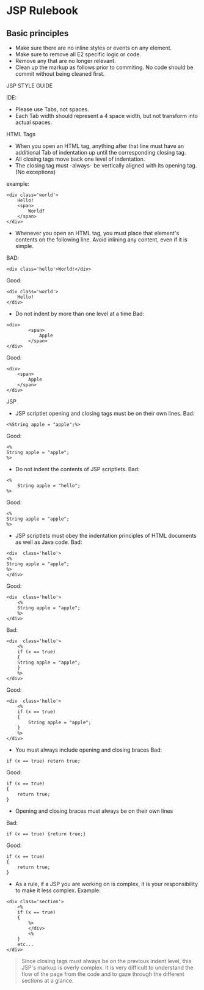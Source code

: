 JSP Rulebook
============

Basic principles
----------------

- Make sure there are no inline styles or events on any element.
- Make sure to remove all E2 specific logic or code.
- Remove any <input type='hidden'> that are no longer relevant.
- Clean up the markup as follows prior to commiting.  No code should be commit without being cleaned first.


JSP STYLE GUIDE

IDE:
- Please use Tabs, not spaces.
- Each Tab width should represent a 4 space width, but not transform into actual spaces.


HTML Tags
- When you open an HTML tag, anything after that line must have an additional Tab of indentation up until the corresponding closing tag.  
- All closing tags move back one level of indentation.
- The closing tag must -always- be vertically aligned with its opening tag. (No exceptions)

example:
```
<div class='world'>
    Hello!
    <span>
        World?
    </span>
</div>
```

- Whenever you open an HTML tag, you must place that element's contents on the following line.  Avoid inlining any content, even if it is simple.

BAD:
```
<div class='hello'>World!</div>
```

Good:
```
<div class='world'>
    Hello!
</div>
```

- Do not indent by more than one level at a time
Bad:
```
<div>
        <span>
            Apple
        </span>
</div>
```

Good:
```
<div>
    <span>
        Apple
    </span>
</div>
```



JSP
- JSP scriptlet opening and closing tags must be on their own lines.
Bad:
```
<%String apple = "apple";%>
```

Good:
```
<%
String apple = "apple";
%>
```

- Do not indent the contents of JSP scriptlets.
Bad:
```
<%
    String apple = "hello";
%>
```

Good:
```
<%
String apple = "apple";
%>
```

- JSP scriptlets must obey the indentation principles of HTML documents as well as Java code.
Bad:
```
<div  class='hello'>
<%
String apple = "apple";
%>
</div>
```

Good:
```
<div  class='hello'>
    <%
    String apple = "apple";
    %>
</div>
```

Bad:
```
<div  class='hello'>
    <%
    if (x == true)
    {
    String apple = "apple";
    }
    %>
</div>
```

Good:
```
<div  class='hello'>
    <%
    if (x == true)
    {
        String apple = "apple";
    }
    %>
</div>
```

- You must always include opening and closing braces
Bad:
```
if (x == true) return true;
```

Good:
```
if (x == true) 
{
    return true;
}
```

- Opening and closing braces must always be on their own lines


Bad:
```
if (x == true) {return true;}
```

Good:
```
if (x == true) 
{
    return true;
}
```


- As a rule, if a JSP you are working on is complex, it is your responsibility to make it less complex.
Example:
```
<div class='section'>
    <%
    if (x == true)
    {
        %>
        </div>
        <%
    }
    etc...
</div>
```

> Since closing tags must always be on the previous indent level, this JSP's markup is overly complex.  It is very difficult to understand the flow of the page from the code and to gaze through the different sections at a glance.



